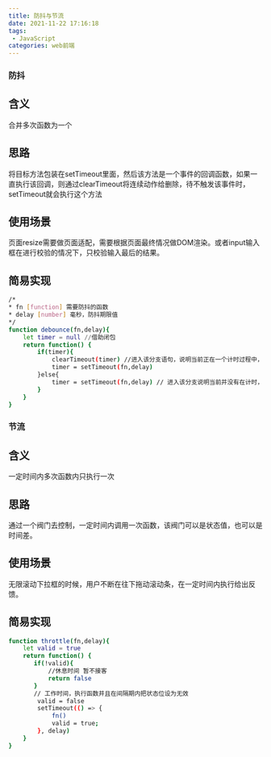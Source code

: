```yaml
---
title: 防抖与节流
date: 2021-11-22 17:16:18
tags:
 - JavaScript
categories: web前端
---
```

### 防抖
## 含义
合并多次函数为一个
## 思路
将目标方法包装在setTimeout里面，然后该方法是一个事件的回调函数，如果一直执行该回调，则通过clearTimeout将连续动作给删除，待不触发该事件时，setTimeout就会执行这个方法
## 使用场景
页面resize需要做页面适配，需要根据页面最终情况做DOM渲染。或者input输入框在进行校验的情况下，只校验输入最后的结果。
## 简易实现
```bash
/*
* fn [function] 需要防抖的函数
* delay [number] 毫秒，防抖期限值
*/
function debounce(fn,delay){
    let timer = null //借助闭包
    return function() {
        if(timer){
            clearTimeout(timer) //进入该分支语句，说明当前正在一个计时过程中，并且又触发了相同事件。所以要取消当前的计时，重新开始计时
            timer = setTimeout(fn,delay) 
        }else{
            timer = setTimeout(fn,delay) // 进入该分支说明当前并没有在计时，那么就开始一个计时
        }
    }
}
```
### 节流
## 含义
一定时间内多次函数内只执行一次
## 思路
通过一个阀门去控制，一定时间内调用一次函数，该阀门可以是状态值，也可以是时间差。
## 使用场景
无限滚动下拉框的时候，用户不断在往下拖动滚动条，在一定时间内执行给出反馈。
## 简易实现
```bash
function throttle(fn,delay){
    let valid = true
    return function() {
       if(!valid){
           //休息时间 暂不接客
           return false 
       }
       // 工作时间，执行函数并且在间隔期内把状态位设为无效
        valid = false
        setTimeout(() => {
            fn()
            valid = true;
        }, delay)
    }
}
```
